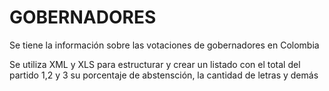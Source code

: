 # GOBERNADORES

Se tiene la información sobre las votaciones de gobernadores en Colombia

Se utiliza XML y XLS para estructurar y crear un listado con el total del partido 1,2 y 3 
su porcentaje de abstensción, la cantidad de letras y demás
